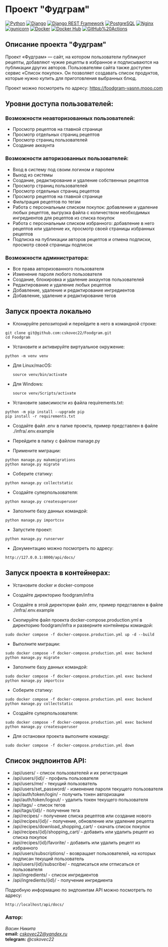 # Проект "Фудграм"

[![Python](https://img.shields.io/badge/-Python-464646?style=flat&logo=Python&logoColor=56C0C0&color=008080)](https://www.python.org/)
[![Django](https://img.shields.io/badge/-Django-464646?style=flat&logo=Django&logoColor=56C0C0&color=008080)](https://www.djangoproject.com/)
[![Django REST Framework](https://img.shields.io/badge/-Django%20REST%20Framework-464646?style=flat&logo=Django%20REST%20Framework&logoColor=56C0C0&color=008080)](https://www.django-rest-framework.org/)
[![PostgreSQL](https://img.shields.io/badge/-PostgreSQL-464646?style=flat&logo=PostgreSQL&logoColor=56C0C0&color=008080)](https://www.postgresql.org/)
[![Nginx](https://img.shields.io/badge/-NGINX-464646?style=flat&logo=NGINX&logoColor=56C0C0&color=008080)](https://nginx.org/ru/)
[![gunicorn](https://img.shields.io/badge/-gunicorn-464646?style=flat&logo=gunicorn&logoColor=56C0C0&color=008080)](https://gunicorn.org/)
[![Docker](https://img.shields.io/badge/-Docker-464646?style=flat&logo=Docker&logoColor=56C0C0&color=008080)](https://www.docker.com/)
[![Docker Hub](https://img.shields.io/badge/-Docker%20Hub-464646?style=flat&logo=Docker&logoColor=56C0C0&color=008080)](https://www.docker.com/products/docker-hub)
[![GitHub%20Actions](https://img.shields.io/badge/-GitHub%20Actions-464646?style=flat&logo=GitHub%20actions&logoColor=56C0C0&color=008080)](https://github.com/features/actions)

## Описание проекта "Фудграм"

Проект «Фудграм» — сайт, на котором пользователи публикуют рецепты, 
добавляют чужие рецепты в избранное и подписываются на публикации других 
авторов. Пользователям сайта также доступен сервис «Список покупок». 
Он позволяет создавать список продуктов, которые нужно купить для 
приготовления выбранных блюд.  

Проект можно посмотреть по адресу: https://foodgram-vasnn.mooo.com

## Уровни доступа пользователей:  

### Возможности неавторизованных пользователей:
- Просмотр рецептов на главной странице
- Просмотр отдельных страниц рецептов
- Просмотр страниц пользователей
- Создание аккаунта

### Возможности авторизованных пользователей:
- Вход в систему под своим логином и паролем
- Выход из системы
- Создание, редактирование и удаление собственных рецептов
- Просмотр страниц пользователей
- Просмотр отдельных страниц рецептов
- Просмотр рецептов на главной странице
- Фильтрация рецептов по тегам
- Работа с персональным списком покупок: добавление и удаление любых рецептов, выгрузка файла с количеством необходимых ингредиентов для рецептов из списка покупок
- Работа с персональным списком избранного: добавление в него рецептов или удаление их, просмотр своей страницы избранных рецептов
- Подписка на публикации авторов рецептов и отмена подписки, просмотр своей страницы подписок

### Возможности администратора:
- Все права авторизованного пользователя
- Изменение пароля любого пользователя
- Создание, блокировка и удаление аккаунтов пользователей
- Редактирование и удаление любых рецептов
- Добавление, удаление и редактирование ингредиентов
- Добавление, удаление и редактирование тегов

## Запуск проекта локально

- Клонируйте репозиторий и перейдите в него в командной строке:
```
git clone git@github.com:cskovec22/Foodgram.git
cd Foodgram
```

- Установите и активируйте виртуальное окружение:

```
python -m venv venv
```

- Для Linux/macOS:

    ```
    source venv/bin/activate
    ```

- Для Windows:

    ```
    source venv/Scripts/activate
    ```

- Установите зависимости из файла requirements.txt:

```
python -m pip install --upgrade pip
pip install -r requirements.txt
```

- Создайте файл .env в папке проекта, пример представлен в файле ./infra/.env.example  


- Перейдите в папку с файлом manage.py


- Примените миграции:
```
python manage.py makemigrations
python manage.py migrate
```

- Соберите статику:
```
python manage.py collectstatic
```

- Создайте суперпользователя:
```
python manage.py createsuperuser
```

- Заполните базу данных командой:
```
python manage.py importcsv
```

- Запустите проект:
```
python manage.py runserver
```

- Документацию можно посмотреть по адресу:
```
http://127.0.0.1:8000/api/docs/
```

## Запуск проекта в контейнерах:

- Установите docker и docker-compose


- Создайте директорию foodgram/infra


- Создайте в этой директории файл .env, пример представлен в файле ./infra/.env.example  


- Скопируйте файл проекта docker-compose.production.yml в директорию foodgram/infra и разверните контейнеры командой:
```
sudo docker compose -f docker-compose.production.yml up -d --build
```

- Выполните миграции:
```
sudo docker compose -f docker-compose.production.yml exec backend python manage.py migrate
```

- Заполните базу данных командой:
```
sudo docker compose -f docker-compose.production.yml exec backend python manage.py importcsv
```

- Соберите статику:
```
sudo docker compose -f docker-compose.production.yml exec backend python manage.py collectstatic
```

- Создайте суперпользователя:
```
sudo docker compose -f docker-compose.production.yml exec backend python manage.py createsuperuser
```


- Для остановки проекта выполните команду:
```
sudo docker compose -f docker-compose.production.yml down
```

## Список эндпоинтов API:

- /api/users/ - список пользователей и их регистрация
- /api/users/{id}/ - профиль пользователя
- /api/users/me/ - текущий пользователь
- /api/users/set_password/ - изменение пароля текущего пользователя
- /api/auth/token/login/ - получить токен авторизации
- /api/auth/token/logout/ - удалить токен текущего пользователя
- /api/tags/ - список тегов
- /api/tags/{id}/ - получение тега
- /api/recipes/ - получение списка рецептов или создание нового
- /api/recipes/{id}/ - получение, обновление или удаление рецепта
- /api/recipes/download_shopping_cart/ - скачать список покупок
- /api/recipes/{id}/shopping_cart/ - добавить или удалить рецепт из списка покупок
- /api/recipes/{id}/favorite/ - добавить или удалить рецепт из избранного
- /api/users/subscriptions/ - возвращает пользователей, на которых подписан текущий пользователь
- /api/users/{id}/subscribe/ - подписаться или отписаться от пользователя
- /api/ingredients/ - список ингредиентов
- /api/ingredients/{id}/ - получение ингредиента

Подробную информацию по эндпоинтам API можно посмотреть по адресу:
```
http://localhost/api/docs/
```

### Автор:  
*Васин Никита*  
**email:** *cskovec22@yandex.ru*  
**telegram:** *@cskovec22*  
